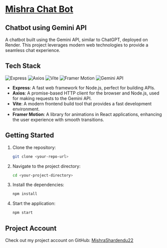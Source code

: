 # [Mishra Chat Bot](https://ai-front-yrlv.onrender.com)

## Chatbot using Gemini API

A chatbot built using the Gemini API, similar to ChatGPT, deployed on Render. This project leverages modern web technologies to provide a seamless chat experience.

## Tech Stack

![Express](https://img.shields.io/badge/Express-4B3C29?style=for-the-badge&logo=express&logoColor=white)
![Axios](https://img.shields.io/badge/Axios-5A29E4?style=for-the-badge&logo=axios&logoColor=white)
![Vite](https://img.shields.io/badge/Vite-4A4A4A?style=for-the-badge&logo=vite&logoColor=white)
![Framer Motion](https://img.shields.io/badge/Framer%20Motion-00D8FF?style=for-the-badge&logo=framer&logoColor=white)
![Gemini API](https://img.shields.io/badge/Gemini%20API-FF5733?style=for-the-badge&logo=api&logoColor=white)

- **Express**: A fast web framework for Node.js, perfect for building APIs.
- **Axios**: A promise-based HTTP client for the browser and Node.js, used for making requests to the Gemini API.
- **Vite**: A modern frontend build tool that provides a fast development environment.
- **Framer Motion**: A library for animations in React applications, enhancing the user experience with smooth transitions.

## Getting Started

1. Clone the repository:
   ```bash
   git clone <your-repo-url>
   ```

2. Navigate to the project directory:
   ```bash
   cd <your-project-directory>
   ```

3. Install the dependencies:
   ```bash
   npm install
   ```

4. Start the application:
   ```bash
   npm start
   ```

## Project Account

Check out my project account on GitHub: [MishraShardendu22](https://github.com/MishraShardendu22)
